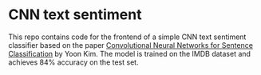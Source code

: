 # CNN text sentiment

This repo contains code for the frontend of a simple CNN text sentiment classifier based on the paper [Convolutional Neural Networks for Sentence Classification](http://arxiv.org/abs/1408.5882) by Yoon Kim. The model is trained on the IMDB dataset and achieves 84% accuracy on the test set.
